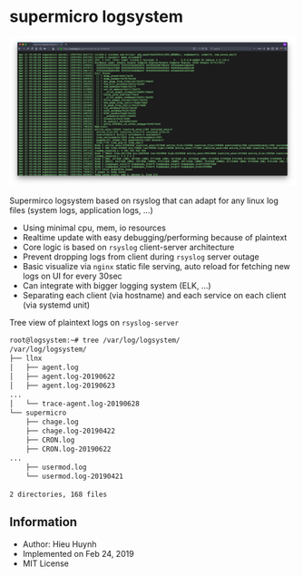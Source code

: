 # supermicro logsystem

![](./asset/overview.png)

Supermirco logsystem based on rsyslog that can adapt for any linux log files (system logs, application logs, ...)
- Using minimal cpu, mem, io resources
- Realtime update with easy debugging/performing because of plaintext
- Core logic is based on `rsyslog` client-server architecture
- Prevent dropping logs from client during `rsyslog` server outage
- Basic visualize via `nginx` static file serving, auto reload for fetching new logs on UI for every 30sec
- Can integrate with bigger logging system (ELK, ...)
- Separating each client (via hostname) and each service on each client (via systemd unit)

Tree view of plaintext logs on `rsyslog-server`
```
root@logsystem:~# tree /var/log/logsystem/
/var/log/logsystem/
├── llnx
│   ├── agent.log
│   ├── agent.log-20190622
│   ├── agent.log-20190623
...
│   └── trace-agent.log-20190628
└── supermicro
    ├── chage.log
    ├── chage.log-20190422
    ├── CRON.log
    ├── CRON.log-20190622
...
    ├── usermod.log
    └── usermod.log-20190421

2 directories, 168 files
```

## Information

- Author: Hieu Huynh
- Implemented on Feb 24, 2019
- MIT License
